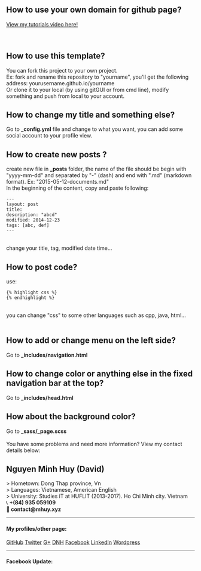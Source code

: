 <h2>How to use your own domain for github page?</h2>
<a href="https://www.youtube.com/watch?v=sTBY0D4gLg4" target="_blank">View my tutorials video here!</a>
<br><br><br>
<h2>How to use this template?</h2>
You can fork this project to your own project. <br>
Ex: fork and rename this repository to "yourname", you'll get the following address: yourusername.github.io/yourname
<br>Or clone it to your local (by using gitGUI or from cmd line), modify something and push from local to your account. <br>
<h2>How to change my title and something else? </h2>
Go to <b>_config.yml</b> file and change to what you want, you can add some social account to your profile view.

<h2>How to create new posts ?</h2>
create new file in <b>_posts</b> folder, the name of the file should be begin with "yyyy-mm-dd" and separated by "-" (dash) and end with ".md" (markdown format). Ex: "2015-05-12-documents.md" <br>
In the beginning of the content, copy and paste following:

```
--- 
layout: post
title:
description: "abcd"
modified: 2014-12-23
tags: [abc, def]
---
```

<br>
change your title, tag, modified date time...

<br>
<h2>How to post code?</h2>
use: <br>

```
{% highlight css %}
{% endhighlight %}
```

<br>
you can change "css" to some other languages such as cpp, java, html...
<br>
<br>
<h2>How to add or change menu on the left side? </h2>
Go to <b> _includes/navigation.html </b>

<h2>How to change color or anything else in the fixed navigation bar at the top? </h2>
Go to <b>_includes/head.html</b>

<h2>How about the background color?</h2>
Go to <b>_sass/_page.scss</b>



<br>
<br>
You have some problems and need more information? View my contact details below:

<h2>Nguyen Minh Huy (David)</h2>
> Hometown: Dong Thap province, Vn<br>
> Languages: Vietnamese, American English<br>
> University: Studies iT at HUFLIT (2013-2017). Ho Chi Minh city. Vietnam<br>
&#128222;<b> +(84) 935 059109</b><br>
&#128231;<b>  contact@mhuy.xyz</b><br>

<hr>
<h4> My profiles/other page: </h4>
<a href="http://github.com/minhhuy150894" class="btn btn">GitHub</a>
<a href="https://twitter.com/david15894" class="btn btn-info">Twitter</a>
<a href="https://plus.google.com/u/0/+HuyNguyenMinhStormChaser" class="btn btn-danger">G+</a>
<a href="http://daynhauhoc.com/users/david15894" class="btn btn-success">DNH</a>
<a href="http://www.facebook.com/david15894" class="btn btn-info">Facebook</a>
<a href="https://vn.linkedin.com/in/minhhuy150894" class="btn btn-warning">LinkedIn</a>
<a href="https://minhhuy150894.wordpress.com" class="btn btn-info">Wordpress</a><br>
<hr>
<h4>Facebook Update:</h4>
<a href="https://www.facebook.com/david15894" title="Nguy&#x1ec5;n Minh Huy" style="font-family: &quot;lucida grande&quot;,tahoma,verdana,arial,sans-serif; font-size: 11px; font-variant: normal; font-style: normal; font-weight: normal; color: #3B5998; text-decoration: none;" target="_TOP"></a><span style="font-family: &#039;lucida grande&#039;,tahoma,verdana,arial,sans-serif;font-size: 11px;line-height: 16px;font-variant: normal;font-style: normal;font-weight: normal;color: #555555;text-decoration: none;">&nbsp;&nbsp;</span><br /><a href="https://www.facebook.com/david15894" title="Nguy&#x1ec5;n Minh Huy" target="_TOP"><img class="img" src="https://badge.facebook.com/badge/100004908847676.395.501017303.png" style="border: 0px;" alt="" /></a>
